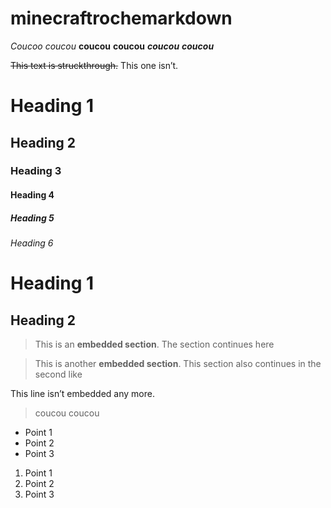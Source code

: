 # minecraftrochemarkdown

*Coucoo*
_coucou_
**coucou**
__coucou__
***coucou***
___coucou___

~~This text is struckthrough.~~ This one isn’t.

# Heading 1
## Heading 2
### Heading 3
#### Heading 4
##### Heading 5
###### Heading 6

Heading 1
=
Heading 2
-

>This is an **embedded section**.
>The section continues here

>This is another **embedded section**.
This section also continues in the second like

This line isn’t embedded any more. 

>coucou
coucou


- Point 1
- Point 2
- Point 3


1. Point 1
2. Point 2
3. Point 3
